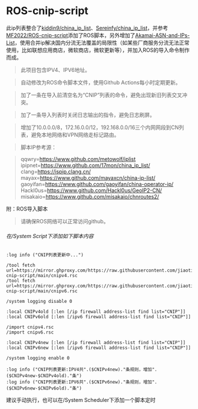 # ROS-cnip-script

此ip列表整合了[kiddin9/china_ip_list](https://github.com/kiddin9/china_ip_list)、[Sereinfy/china_ip_list](https://github.com/Sereinfy/china_ip_list)，并参考[MF2022/ROS-cnip-script](https://github.com/DMF2022/ROS-cnip-script)添加了ROS脚本，另外增加了[Akamai-ASN-and-IPs-List](https://github.com/SecOps-Institute/Akamai-ASN-and-IPs-List)，使用合并ip解决国内分流无法覆盖的局限性（如某些厂商服务分流无法正常使用，比如联想应用商店，微软商店，微软更新等），并加入ROS的导入命令制作而成。


>此项目包含IPV4、IPV6地址。

>自动修改为ROS命令脚本文件，使用Github Actions每小时定期更新。

>加了一条在导入前清空名为“CNIP”列表的命令，避免出现新旧列表交叉冲突。

>加了一条导入列表时关闭日志输出的指令，避免日志刷屏。

>增加了10.0.0.0/8，172.16.0.0/12，192.168.0.0/16三个内网网段到CN列表，避免本地网络和VPN网络走标记路由。

>脚本IP参考源：

> qqwry=https://www.github.com/metowolf/iplist
  ipipnet=https://www.github.com/17mon/china_ip_list/
  clang=https://ispip.clang.cn/
  mayax=https://www.github.com/mayaxcn/china-ip-list/
  gaoyifan=https://www.github.com/gaoyifan/china-operator-ip/
  Hackl0us=https://www.github.com/Hackl0us/GeoIP2-CN/
  misakaio=https://www.github.com/misakaio/chnroutes2/

附：ROS导入脚本

>请确保ROS网络可以正常访问github。

###### 在/System Script下添加如下脚本内容
```
:log info ("CNIP列表更新中...")

/tool fetch url=https://mirror.ghproxy.com/https://raw.githubusercontent.com/jiaoting/ROS-cnip-script/main/cnipv4.rsc
/tool fetch url=https://mirror.ghproxy.com/https://raw.githubusercontent.com/jiaoting/ROS-cnip-script/main/cnipv6.rsc

/system logging disable 0

:local CNIPv4old [:len [/ip firewall address-list find list="CNIP"]]
:local CNIPv6old [:len [/ipv6 firewall address-list find list="CNIP"]]

/import cnipv4.rsc
/import cnipv6.rsc

:local CNIPv4new [:len [/ip firewall address-list find list="CNIP"]]
:local CNIPv6new [:len [/ipv6 firewall address-list find list="CNIP"]]

/system logging enable 0

:log info ("CNIP列表更新:IPV4共".($CNIPv4new)."条规则，增加".($CNIPv4new-$CNIPv4old)."条")
:log info ("CNIP列表更新:IPV6共".($CNIPv6new)."条规则，增加".($CNIPv6new-$CNIPv6old)."条")
```

建议手动执行，也可以在/System Scheduler下添加一个脚本定时
